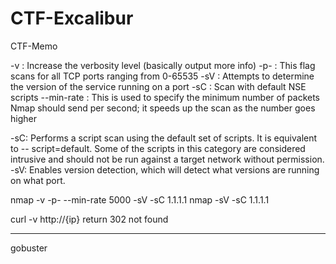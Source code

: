# CTF-Excalibur
CTF-Memo

-v : Increase the verbosity level (basically output more info)
-p- : This flag scans for all TCP ports ranging from 0-65535
-sV : Attempts to determine the version of the service running on a port
-sC : Scan with default NSE scripts
--min-rate : This is used to specify the minimum number of packets Nmap should send per
second; it speeds up the scan as the number goes higher

-sC: Performs a script scan using the default set of scripts. It is equivalent to --
script=default. Some of the scripts in this category are considered intrusive and
should not be run against a target network without permission.
-sV: Enables version detection, which will detect what versions are running on what
port.

nmap -v -p- --min-rate 5000 -sV -sC 1.1.1.1
nmap -sV -sC 1.1.1.1

curl -v http://{ip}
return 302 not found


------------

gobuster

